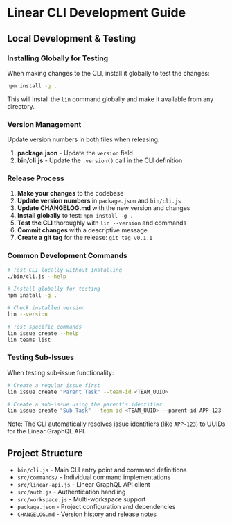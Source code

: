 # Linear CLI Development Guide

## Local Development & Testing

### Installing Globally for Testing

When making changes to the CLI, install it globally to test the changes:

```bash
npm install -g .
```

This will install the `lin` command globally and make it available from any directory.

### Version Management

Update version numbers in both files when releasing:

1. **package.json** - Update the `version` field
2. **bin/cli.js** - Update the `.version()` call in the CLI definition

### Release Process

1. **Make your changes** to the codebase
2. **Update version numbers** in `package.json` and `bin/cli.js`
3. **Update CHANGELOG.md** with the new version and changes
4. **Install globally** to test: `npm install -g .`
5. **Test the CLI** thoroughly with `lin --version` and commands
6. **Commit changes** with a descriptive message
7. **Create a git tag** for the release: `git tag v0.1.1`

### Common Development Commands

```bash
# Test CLI locally without installing
./bin/cli.js --help

# Install globally for testing
npm install -g .

# Check installed version
lin --version

# Test specific commands
lin issue create --help
lin teams list
```

### Testing Sub-Issues

When testing sub-issue functionality:

```bash
# Create a regular issue first
lin issue create "Parent Task" --team-id <TEAM_UUID>

# Create a sub-issue using the parent's identifier
lin issue create "Sub Task" --team-id <TEAM_UUID> --parent-id APP-123
```

Note: The CLI automatically resolves issue identifiers (like `APP-123`) to UUIDs for the Linear GraphQL API.

## Project Structure

- `bin/cli.js` - Main CLI entry point and command definitions
- `src/commands/` - Individual command implementations
- `src/linear-api.js` - Linear GraphQL API client
- `src/auth.js` - Authentication handling
- `src/workspace.js` - Multi-workspace support
- `package.json` - Project configuration and dependencies
- `CHANGELOG.md` - Version history and release notes